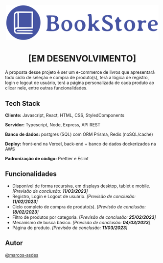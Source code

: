 <div align="center">
  <img alt="bookstore_logo" width="500px" src="https://raw.githubusercontent.com/marcos-asdes/project-BookStore-UI/bceade1b5d3fa2d1da95a9673d74e33f48c0b289/src/assets/logo_bookstore_1200dpi.svg" />
</div>

<div align="center">
  <h1>[EM DESENVOLVIMENTO]</h1>
</div>

A proposta desse projeto é ser um e-commerce de livros que apresentará todo ciclo de seleção e compra de produto(s), terá a lógica de registro, login e logout de usuário, terá a página personalizada de cada produto ao clicar nele, entre outras funcionalidades.

## Tech Stack

**Cliente:** Javascript, React, HTML, CSS, StyledComponents

**Servidor:** Typescript, Node, Express, API REST

**Banco de dados:** postgres (SQL) com ORM Prisma, Redis (noSQL/cache)

**Deploy:** front-end na Vercel, back-end + banco de dados dockerizados na AWS <!-- com gerenciamento da porta de saída pelo nginx -->

<!-- Verificar qual melhor prática para deploy de projeto full stack dockerizado em nuvem -->

**Padronização de código:** Prettier e Eslint

## Funcionalidades

- Disponível de forma recursiva, em displays desktop, tablet e mobile. _[Previsão de conclusão: **11/03/2023**]_
- Registro, Login e Logout de usuário. _[Previsão de conclusão: **11/02/2023**]_
- Ciclo completo de compra de produto(s). _[Previsão de conclusão: **18/02/2023**]_
- Filtro de produtos por categoria. _[Previsão de conclusão: **25/02/2023**]_
- Mecanismo de busca básico. _[Previsão de conclusão: **04/03/2023**]_
- Página do produto. _[Previsão de conclusão: **11/03/2023**]_

## Autor

[@marcos-asdes](https://www.github.com/marcos-asdes)
